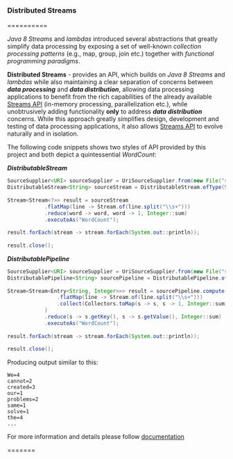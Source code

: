 ### Distributed Streams
==========

_Java 8 Streams_ and _lambdas_ introduced several abstractions that greatly simplify data processing by exposing a set of well-known _collection 
processing patterns_ (e.g., map, group, join etc.) together with _functional programming paradigms_. 

**Distributed Streams** - provides an API, which builds on _Java 8 Streams_ and _lambdas_ while also maintaining a clear separation of concerns between _**data processing**_
and _**data distribution**_, allowing data processing applications to benefit from the rich capabilities of the already available 
[Streams API](http://docs.oracle.com/javase/8/docs/api/java/util/stream/package-summary.html) (in-memory processing, parallelization etc.), while 
unobtrusively adding functionality **only** to address _**data distribution**_ concerns. While this approach greatly simplifies design, 
development and testing of data processing applications, it also allows [Streams API](http://docs.oracle.com/javase/8/docs/api/java/util/stream/package-summary.html)
to evolve naturally and in isolation.

The following code snippets shows two styles of API provided by this project and both depict a quintessential _WordCount_:

_**DistributableStream**_
```java
SourceSupplier<URI> sourceSupplier = UriSourceSupplier.from(new File("src/test/java/demo/sample.txt").toURI());
DistributableStream<String> sourceStream = DistributableStream.ofType(String.class, sourceSupplier);
		
Stream<Stream<?>> result = sourceStream
			.flatMap(line -> Stream.of(line.split("\\s+")))
			.reduce(word -> word, word -> 1, Integer::sum)
			.executeAs("WordCount");
		
result.forEach(stream -> stream.forEach(System.out::println));
		
result.close();
```

_**DistributablePipeline**_
```java
SourceSupplier<URI> sourceSupplier = UriSourceSupplier.from(new File("src/test/java/demo/sample.txt").toURI());
DistributablePipeline<String> sourcePipeline = DistributablePipeline.ofType(String.class, sourceSupplier);
		
Stream<Stream<Entry<String, Integer>>> result = sourcePipeline.compute(stream -> stream
				.flatMap(line -> Stream.of(line.split("\\s+")))
				.collect(Collectors.toMap(s -> s, s -> 1, Integer::sum)).entrySet().stream()
			)
			.reduce(s -> s.getKey(), s -> s.getValue(), Integer::sum)
			.executeAs("WordCount");
		
result.forEach(stream -> stream.forEach(System.out::println));
		
result.close();
```

Producing output similar to this:
```
We=4
cannot=2
created=3
our=1
problems=2
same=1
solve=1
the=4
...
```

For more information and details please follow [documentation](https://github.com/hortonworks/dstream/wiki)

=======

